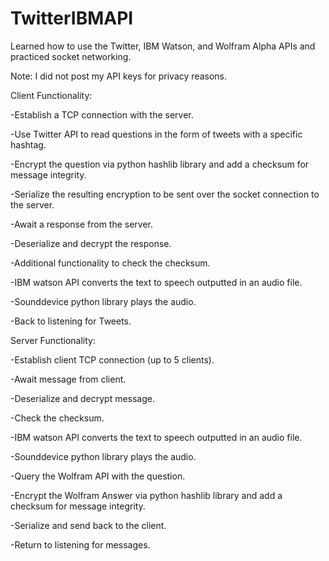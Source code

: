 # TwitterIBMAPI
Learned how to use the Twitter, IBM Watson, and Wolfram Alpha APIs and practiced socket networking.

Note: I did not post my API keys for privacy reasons.

Client Functionality:

-Establish a TCP connection with the server.

-Use Twitter API to read questions in the form of tweets with a specific hashtag.

-Encrypt the question via python hashlib library and add a checksum for message integrity.

-Serialize the resulting encryption to be sent over the socket connection to the server.

-Await a response from the server.

-Deserialize and decrypt the response.

-Additional functionality to check the checksum.

-IBM watson API converts the text to speech outputted in an audio file.

-Sounddevice python library plays the audio.

-Back to listening for Tweets.

Server Functionality:

-Establish client TCP connection (up to 5 clients).

-Await message from client.

-Deserialize and decrypt message.

-Check the checksum.

-IBM watson API converts the text to speech outputted in an audio file.

-Sounddevice python library plays the audio.

-Query the Wolfram API with the question.

-Encrypt the Wolfram Answer via python hashlib library and add a checksum for message integrity.

-Serialize and send back to the client.

-Return to listening for messages.

